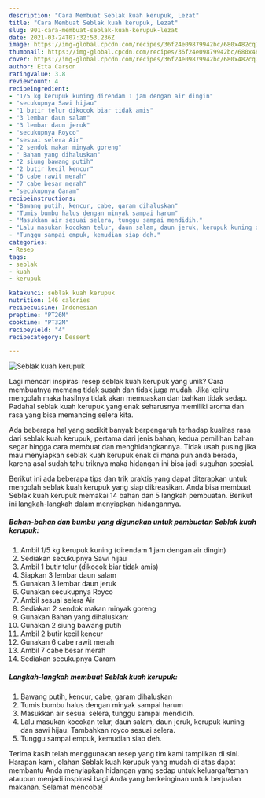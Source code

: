 ```yaml
---
description: "Cara Membuat Seblak kuah kerupuk, Lezat"
title: "Cara Membuat Seblak kuah kerupuk, Lezat"
slug: 901-cara-membuat-seblak-kuah-kerupuk-lezat
date: 2021-03-24T07:32:53.236Z
image: https://img-global.cpcdn.com/recipes/36f24e09879942bc/680x482cq70/seblak-kuah-kerupuk-foto-resep-utama.jpg
thumbnail: https://img-global.cpcdn.com/recipes/36f24e09879942bc/680x482cq70/seblak-kuah-kerupuk-foto-resep-utama.jpg
cover: https://img-global.cpcdn.com/recipes/36f24e09879942bc/680x482cq70/seblak-kuah-kerupuk-foto-resep-utama.jpg
author: Etta Carson
ratingvalue: 3.8
reviewcount: 4
recipeingredient:
- "1/5 kg kerupuk kuning direndam 1 jam dengan air dingin"
- "secukupnya Sawi hijau"
- "1 butir telur dikocok biar tidak amis"
- "3 lembar daun salam"
- "3 lembar daun jeruk"
- "secukupnya Royco"
- "sesuai selera Air"
- "2 sendok makan minyak goreng"
- " Bahan yang dihaluskan"
- "2 siung bawang putih"
- "2 butir kecil kencur"
- "6 cabe rawit merah"
- "7 cabe besar merah"
- "secukupnya Garam"
recipeinstructions:
- "Bawang putih, kencur, cabe, garam dihaluskan"
- "Tumis bumbu halus dengan minyak sampai harum"
- "Masukkan air sesuai selera, tunggu sampai mendidih."
- "Lalu masukan kocokan telur, daun salam, daun jeruk, kerupuk kuning dan sawi hijau. Tambahkan royco sesuai selera."
- "Tunggu sampai empuk, kemudian siap deh."
categories:
- Resep
tags:
- seblak
- kuah
- kerupuk

katakunci: seblak kuah kerupuk 
nutrition: 146 calories
recipecuisine: Indonesian
preptime: "PT26M"
cooktime: "PT32M"
recipeyield: "4"
recipecategory: Dessert

---
```



![Seblak kuah kerupuk](https://img-global.cpcdn.com/recipes/36f24e09879942bc/680x482cq70/seblak-kuah-kerupuk-foto-resep-utama.jpg)

Lagi mencari inspirasi resep seblak kuah kerupuk yang unik? Cara membuatnya memang tidak susah dan tidak juga mudah. Jika keliru mengolah maka hasilnya tidak akan memuaskan dan bahkan tidak sedap. Padahal seblak kuah kerupuk yang enak seharusnya memiliki aroma dan rasa yang bisa memancing selera kita.



Ada beberapa hal yang sedikit banyak berpengaruh terhadap kualitas rasa dari seblak kuah kerupuk, pertama dari jenis bahan, kedua pemilihan bahan segar hingga cara membuat dan menghidangkannya. Tidak usah pusing jika mau menyiapkan seblak kuah kerupuk enak di mana pun anda berada, karena asal sudah tahu triknya maka hidangan ini bisa jadi suguhan spesial.


Berikut ini ada beberapa tips dan trik praktis yang dapat diterapkan untuk mengolah seblak kuah kerupuk yang siap dikreasikan. Anda bisa membuat Seblak kuah kerupuk memakai 14 bahan dan 5 langkah pembuatan. Berikut ini langkah-langkah dalam menyiapkan hidangannya.

<!--inarticleads1-->

##### Bahan-bahan dan bumbu yang digunakan untuk pembuatan Seblak kuah kerupuk:

1. Ambil 1/5 kg kerupuk kuning (direndam 1 jam dengan air dingin)
1. Sediakan secukupnya Sawi hijau
1. Ambil 1 butir telur (dikocok biar tidak amis)
1. Siapkan 3 lembar daun salam
1. Gunakan 3 lembar daun jeruk
1. Gunakan secukupnya Royco
1. Ambil sesuai selera Air
1. Sediakan 2 sendok makan minyak goreng
1. Gunakan  Bahan yang dihaluskan:
1. Gunakan 2 siung bawang putih
1. Ambil 2 butir kecil kencur
1. Gunakan 6 cabe rawit merah
1. Ambil 7 cabe besar merah
1. Sediakan secukupnya Garam




<!--inarticleads2-->

##### Langkah-langkah membuat Seblak kuah kerupuk:

1. Bawang putih, kencur, cabe, garam dihaluskan
1. Tumis bumbu halus dengan minyak sampai harum
1. Masukkan air sesuai selera, tunggu sampai mendidih.
1. Lalu masukan kocokan telur, daun salam, daun jeruk, kerupuk kuning dan sawi hijau. Tambahkan royco sesuai selera.
1. Tunggu sampai empuk, kemudian siap deh.




Terima kasih telah menggunakan resep yang tim kami tampilkan di sini. Harapan kami, olahan Seblak kuah kerupuk yang mudah di atas dapat membantu Anda menyiapkan hidangan yang sedap untuk keluarga/teman ataupun menjadi inspirasi bagi Anda yang berkeinginan untuk berjualan makanan. Selamat mencoba!
